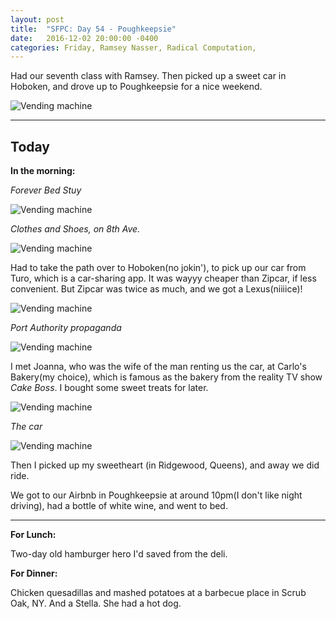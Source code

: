 ```yaml
---
layout: post
title:  "SFPC: Day 54 - Poughkeepsie"
date:   2016-12-02 20:00:00 -0400
categories: Friday, Ramsey Nasser, Radical Computation,
---
```


Had our seventh class with Ramsey. Then picked up a sweet car in Hoboken, and drove up to Poughkeepsie for a nice weekend.

![Vending machine](/images/IMG_6670.jpg)

-----

<h2>Today</h2>

**In the morning:**

*Forever Bed Stuy*

![Vending machine](/images/IMG_6656.jpg)

*Clothes and Shoes, on 8th Ave.*

![Vending machine](/images/IMG_6659.jpg)

Had to take the path over to Hoboken(no jokin'), to pick up our car from Turo, which is a car-sharing app. It was wayyy cheaper than Zipcar, if less convenient. But Zipcar was twice as much, and we got a Lexus(niiiice)!

![Vending machine](/images/IMG_6662.jpg)

*Port Authority propaganda*

![Vending machine](/images/IMG_6664.jpg)

I met Joanna, who was the wife of the man renting us the car, at Carlo's Bakery(my choice), which is famous as the bakery from the reality TV show *Cake Boss*. I bought some sweet treats for later.

![Vending machine](/images/IMG_6669.jpg)

*The car*

![Vending machine](/images/IMG_6670.jpg)

Then I picked up my sweetheart (in Ridgewood, Queens), and away we did ride.

We got to our Airbnb in Poughkeepsie at around 10pm(I don't like night driving), had a bottle of white wine, and went to bed.

-----

**For Lunch:**

Two-day old hamburger hero I'd saved from the deli.

**For Dinner:**

Chicken quesadillas and mashed potatoes at a barbecue place in Scrub Oak, NY. And a Stella. She had a hot dog.
